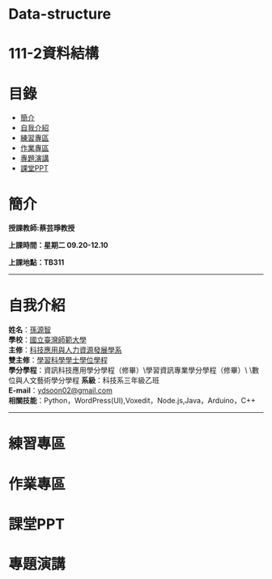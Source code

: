 # Data-structure
# 111-2資料結構
# 目錄
+ [簡介](https://github.com/yuancc12/JavaScript/blob/main/README.md#%E7%B0%A1%E4%BB%8B)
+ [自我介紹](https://github.com/yuancc12/JavaScript/blob/main/README.md#%E8%87%AA%E6%88%91%E4%BB%8B%E7%B4%B9)
+ [練習專區](https://github.com/yuancc12/Data-structure/blob/main/README.md#%E7%B7%B4%E7%BF%92%E5%B0%88%E5%8D%80)
+ [作業專區](https://github.com/yuancc12/Data-structure/blob/main/README.md#%E4%BD%9C%E6%A5%AD%E5%B0%88%E5%8D%80)
+ [專題演講](https://github.com/yuancc12/Data-structure/blob/main/README.md#%E5%B0%88%E9%A1%8C%E6%BC%94%E8%AC%9B)
+ [課堂PPT](https://github.com/yuancc12/Data-structure/blob/main/README.md#%E8%AA%B2%E5%A0%82ppt)

# 簡介
**授課教師:蔡芸琤教授**

**上課時間：星期二 09.20-12.10**

**上課地點：TB311**
***
# 自我介紹
**姓名**：[孫源智](https://yuancc12.github.io/web/mypages/)\
**學校**：[國立臺灣師範大學](https://www.ntnu.edu.tw/)\
**主修**：[科技應用與人力資源發展學系](https://www.tahrd.ntnu.edu.tw/)\
**雙主修**：[學習科學學士學位學程](https://www.upls.ntnu.edu.tw/)\
**學分學程**：資訊科技應用學分學程（修畢）\學習資訊專業學分學程（修畢）\ \數位與人文藝術學分學程
**系級**：科技系三年級乙班\
**E-mail**：ydsoon02@gmail.com\
**相關技能**：Python，WordPress(UI),Voxedit，Node.js,Java，Arduino，C++
***
# 練習專區
# 作業專區
# 課堂PPT
# 專題演講
